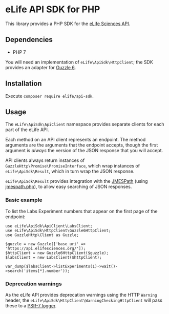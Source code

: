 eLife API SDK for PHP
=====================

This library provides a PHP SDK for the [eLife Sciences API](https://github.com/elifesciences/api-raml).

Dependencies
------------

* PHP 7

You will need an implementation of `eLife\ApiSdk\HttpClient`; the SDK provides an adapter for [Guzzle 6](http://guzzlephp.org/).

Installation
------------

Execute `composer require elife/api-sdk`.

Usage
-----

The `eLife\ApiSdk\ApiClient` namespace provides separate clients for each part of the eLife API.

Each method on an API client represents an endpoint. The method arguments are the arguments that the endpoint accepts, though the first argument is *always* the version of the JSON response that you will accept.

API clients always return instances of `GuzzleHttp\Promise\PromiseInterface`, which wrap instances of `eLife\ApiSdk\Result`, which in turn wrap the JSON response.

`eLife\ApiSdk\Result` provides integration with the [JMESPath](http://jmespath.org/) (using [jmespath.php](https://github.com/jmespath/jmespath.php)), to allow easy searching of JSON responses.

### Basic example

To list the Labs Experiment numbers that appear on the first page of the endpoint:

    use eLife\ApiSdk\ApiClient\LabsClient;
    use eLife\ApiSdk\HttpClient\Guzzle6HttpClient;
    use GuzzleHttp\Client as Guzzle;
    
    $guzzle = new Guzzle(['base_uri' => 'https://api.elifesciences.org/']);
    $httpClient = new Guzzle6HttpClient($guzzle);
    $labsClient = new LabsClient($httpClient);

    var_dump($labsClient->listExperiments(1)->wait()->search('items[*].number'));

### Deprecation warnings

As the eLife API provides deprecation warnings using the HTTP `Warning` header, the `eLife\ApiSdk\HttpClient\WarningCheckingHttpClient` will pass these to a [PSR-7 logger](http://www.php-fig.org/psr/psr-3/).
